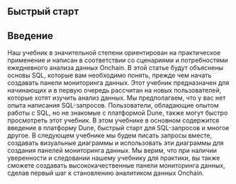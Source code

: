 ## Быстрый старт

## Введение

Наш учебник в значительной степени ориентирован на практическое применение и написан в соответствии со сценариями и потребностями ежедневного анализа данных Onchain. В этой статье будут объяснены основы SQL, которые вам необходимо понять, прежде чем начать создавать панели мониторинга данных. Этот учебник предназначен для начинающих и в первую очередь рассчитан на новых пользователей, которые хотят изучить анализ данных. Мы предполагаем, что у вас нет опыта написания SQL-запросов. Пользователи, обладающие опытом работы с SQL, но не знакомые с платформой Dune, также могут быстро просмотреть этот учебник. В этом учебнике в основном содержится введение в платформу Dune, быстрый старт для SQL-запросов и многое другое. В следующем учебнике мы будем писать запросы вместе, создавать визуальные диаграммы и использовать эти диаграммы для создания панелей мониторинга данных. Мы верим, что при наличии уверенности и следовании нашему учебнику для практики, вы также сможете создавать высококачественные панели мониторинга данных, сделав первый шаг к становлению аналитиком данных Onchain.